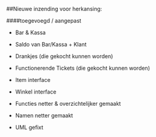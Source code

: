##Nieuwe inzending voor herkansing:

####toegevoegd / aangepast
- Bar & Kassa
- Saldo van Bar/Kassa + Klant
- Drankjes (die gekocht kunnen worden)
- Functionerende Tickets (die gekocht kunnen worden)
- Item interface
- Winkel interface

- Functies netter & overzichtelijker gemaakt
- Namen netter gemaakt
- UML gefixt